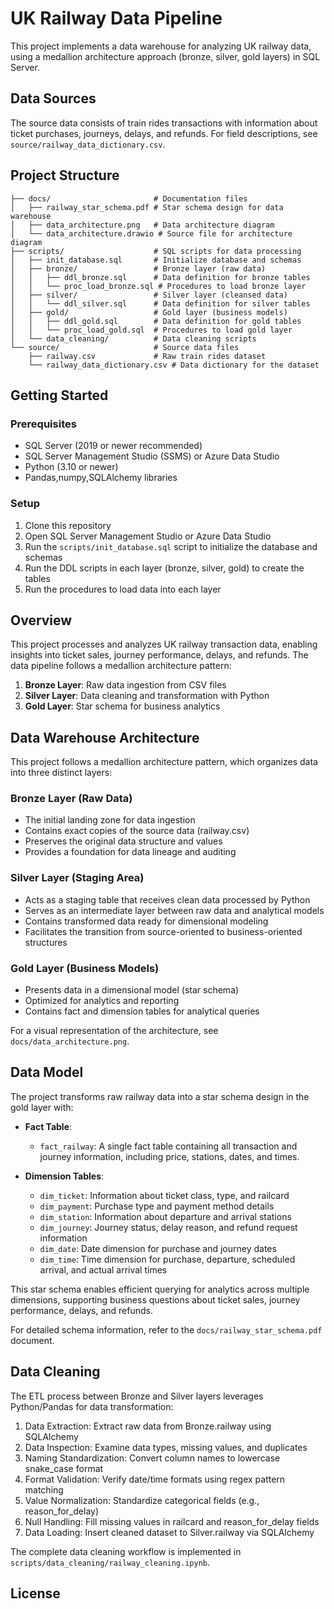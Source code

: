 # UK Railway Data Pipeline

This project implements a data warehouse for analyzing UK railway data, using a medallion architecture approach (bronze, silver, gold layers) in SQL Server.

## Data Sources

The source data consists of train rides transactions with information about ticket purchases, journeys, delays, and refunds.
For field descriptions, see `source/railway_data_dictionary.csv`.

## Project Structure

```
├── docs/                       # Documentation files
│   ├── railway_star_schema.pdf # Star schema design for data warehouse
│   ├── data_architecture.png   # Data architecture diagram
│   └── data_architecture.drawio # Source file for architecture diagram
├── scripts/                    # SQL scripts for data processing
│   ├── init_database.sql       # Initialize database and schemas
│   ├── bronze/                 # Bronze layer (raw data)
│   │   ├── ddl_bronze.sql      # Data definition for bronze tables
│   │   └── proc_load_bronze.sql # Procedures to load bronze layer
│   ├── silver/                 # Silver layer (cleansed data)
│   │   └── ddl_silver.sql      # Data definition for silver tables
│   ├── gold/                   # Gold layer (business models)
│   │   ├── ddl_gold.sql        # Data definition for gold tables
│   │   └── proc_load_gold.sql  # Procedures to load gold layer
│   └── data_cleaning/          # Data cleaning scripts
└── source/                     # Source data files
    ├── railway.csv             # Raw train rides dataset
    └── railway_data_dictionary.csv # Data dictionary for the dataset
```

## Getting Started

### Prerequisites

- SQL Server (2019 or newer recommended)
- SQL Server Management Studio (SSMS) or Azure Data Studio
- Python (3.10 or newer)
- Pandas,numpy,SQLAlchemy libraries

### Setup

1. Clone this repository
2. Open SQL Server Management Studio or Azure Data Studio
3. Run the `scripts/init_database.sql` script to initialize the database and schemas
4. Run the DDL scripts in each layer (bronze, silver, gold) to create the tables
5. Run the procedures to load data into each layer

## Overview

This project processes and analyzes UK railway transaction data, enabling insights into ticket sales, journey performance, delays, and refunds. The data pipeline follows a medallion architecture pattern:

1. **Bronze Layer**: Raw data ingestion from CSV files
2. **Silver Layer**: Data cleaning and transformation with Python
3. **Gold Layer**: Star schema for business analytics

## Data Warehouse Architecture

This project follows a medallion architecture pattern, which organizes data into three distinct layers:

### Bronze Layer (Raw Data)

- The initial landing zone for data ingestion
- Contains exact copies of the source data (railway.csv)
- Preserves the original data structure and values
- Provides a foundation for data lineage and auditing

### Silver Layer (Staging Area)

- Acts as a staging table that receives clean data processed by Python
- Serves as an intermediate layer between raw data and analytical models
- Contains transformed data ready for dimensional modeling
- Facilitates the transition from source-oriented to business-oriented structures

### Gold Layer (Business Models)

- Presents data in a dimensional model (star schema)
- Optimized for analytics and reporting
- Contains fact and dimension tables for analytical queries

For a visual representation of the architecture, see `docs/data_architecture.png`.

## Data Model

The project transforms raw railway data into a star schema design in the gold layer with:

- **Fact Table**:

  - `fact_railway`: A single fact table containing all transaction and journey information, including price, stations, dates, and times.

- **Dimension Tables**:
  - `dim_ticket`: Information about ticket class, type, and railcard
  - `dim_payment`: Purchase type and payment method details
  - `dim_station`: Information about departure and arrival stations
  - `dim_journey`: Journey status, delay reason, and refund request information
  - `dim_date`: Date dimension for purchase and journey dates
  - `dim_time`: Time dimension for purchase, departure, scheduled arrival, and actual arrival times

This star schema enables efficient querying for analytics across multiple dimensions, supporting business questions about ticket sales, journey performance, delays, and refunds.

For detailed schema information, refer to the `docs/railway_star_schema.pdf` document.

## Data Cleaning

The ETL process between Bronze and Silver layers leverages Python/Pandas for data transformation:

1. Data Extraction: Extract raw data from Bronze.railway using SQLAlchemy
2. Data Inspection: Examine data types, missing values, and duplicates
3. Naming Standardization: Convert column names to lowercase snake_case format
4. Format Validation: Verify date/time formats using regex pattern matching
5. Value Normalization: Standardize categorical fields (e.g., reason_for_delay)
6. Null Handling: Fill missing values in railcard and reason_for_delay fields
7. Data Loading: Insert cleaned dataset to Silver.railway via SQLAlchemy

The complete data cleaning workflow is implemented in `scripts/data_cleaning/railway_cleaning.ipynb`.

## License

